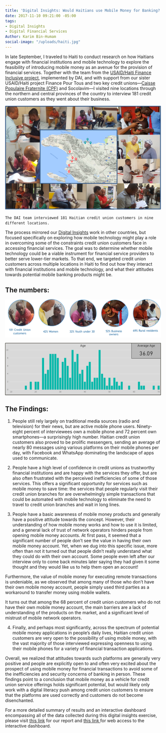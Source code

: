 ```yaml
---
title: 'Digital Insights: Would Haitians use Mobile Money for Banking?'
date: 2017-11-10 09:21:00 -05:00
tags:
- Digital Insights
- Digital Financial Services
Author: Karim Bin-Humam
social-image: "/uploads/haiti.jpg"
---
```


In late September, I traveled to Haiti to conduct research on how Haitians engage with financial institutions and mobile technology to explore the feasibility of introducing mobile money as an avenue for the provision of financial services. Together with the team from the [USAID/Haiti Finance Inclusive project](https://www.dai.com/our-work/projects/haiti-finance-inclusive-fininc), implemented by DAI, and with support from our sister USAID/Haiti project Finance Pour Tous and two key credit unions—[Caisse Populaire Fraternite (CPF)](https://www.facebook.com/CPFRATERNITE/) and Socolavim—I visited nine locations through the northern and central provinces of the country to interview 181 credit union customers as they went about their business.

<!--more-->

![photo.png](/uploads/photo.png)

`The DAI team interviewed 181 Haitian credit union customers in nine different locations.`

The process mirrored our [Digital Insights](https://dai-global-digital.com/tags/?tag=digital-insights) work in other countries, but focused specifically on exploring how mobile technology might play a role in overcoming some of the constraints credit union customers face in accessing financial services. The goal was to determine whether mobile technology could be a viable instrument for financial service providers to better serve lower-tier markets. To that end, we targeted credit union customers across multiple locations in Haiti to find out how they interact with financial institutions and mobile technology, and what their attitudes towards potential mobile banking products might be.

## The numbers:

![numbers.png](/uploads/numbers.png)

![avg age-57a6a6.png](/uploads/avg%20age-57a6a6.png)

## The Findings:

1. People still rely largely on traditional media sources (radio and television) for their news, but are active mobile phone users. Ninety-eight percent of interviewees own a mobile phone and 72 percent own smartphones—a surprisingly high number. Haitian credit union customers also proved to be prolific messengers, sending an average of nearly 80 messages using various platforms on their mobile phones per day, with Facebook and WhatsApp dominating the landscape of apps used to communicate.

   <script id="infogram_0_88ca6b05-89a9-4b1b-9c58-fbc6491168dc" title="Haiti Mobile Phone Data" src="https://e.infogram.com/js/dist/embed.js?hvq" type="text/javascript"></script>

2. People have a high level of confidence in credit unions as trustworthy financial institutions and are happy with the services they offer, but are also often frustrated with the perceived inefficiencies of some of those services. This offers a significant opportunity for services such as mobile money to save time: the services that people regularly visit their credit union branches for are overwhelmingly simple transactions that could be automated with mobile technology to eliminate the need to travel to credit union branches and wait in long lines.

   <script id="infogram_0_614957aa-23e0-4d92-83c4-939587fa0342" title="Haiti Credit Union Satisfaction" src="https://e.infogram.com/js/dist/embed.js?prM" type="text/javascript"></script>

   <script id="infogram_0_0d5cb8bc-b4a8-4ee9-814b-032632ada8b4" title="" src="https://e.infogram.com/js/dist/embed.js?Rsy" type="text/javascript"></script>

3. People have a basic awareness of mobile money products and generally have a positive attitude towards the concept. However, their understanding of how mobile money works and how to use it is limited, and a general lack of trust of network operators hinders people from opening mobile money accounts. At first pass, it seemed that a significant number of people don’t see the value in having their own mobile money account. Yet, when we dug into this specific issue, more often than not it turned out that people didn’t really understand what they could do with their own account. Some people even left after our interview only to come back minutes later saying they had given it some thought and they would like us to help them open an account!

Furthermore, the value of mobile money for executing remote transactions is undeniable, as we observed that among many of those who don’t have their own mobile money account, people simply used third parties as a workaround to transfer money using mobile wallets.

<script id="infogram_0_e405790f-0392-4bd8-99aa-4a699a10d021" title="Haiti Mobile Money Awareness" src="https://e.infogram.com/js/dist/embed.js?bpS" type="text/javascript"></script>

<script id="infogram_0_131e8712-e9bd-4e55-a63d-1109da8f756a" title="Haiti Mobile Money advantages" src="https://e.infogram.com/js/dist/embed.js?F75" type="text/javascript"></script>

It turns out that among the 68 percent of credit union customers who do not have their own mobile money account, the main barriers are a lack of understanding of the products on the market, and a significant level of mistrust of mobile network operators.

<script id="infogram_0_3ed6d83e-8947-48ef-90a3-2d10d1481b6f" title="Why don't you open a mobile money account?" src="https://e.infogram.com/js/dist/embed.js?2AM" type="text/javascript"></script>

4. Finally, and perhaps most significantly, across the spectrum of potential mobile money applications in people’s daily lives, Haitian credit union customers are very open to the possibility of using mobile money, with the vast majority of those interviewed expressing openness to using their mobile phones for a variety of financial transaction applications.

   <script id="infogram_0_668201ed-9d2a-4894-bee2-7be654a0c468" title="" src="https://e.infogram.com/js/dist/embed.js?x0N" type="text/javascript"></script>

Overall, we realized that attitudes towards such platforms are generally very positive and people are explicitly open to and often very excited about the prospect of using mobile money for financial transactions to avoid some of the inefficiencies and security concerns of banking in person. These findings point to a conclusion that mobile money as a vehicle for credit union service offerings holds significant potential, but would likely only work with a digital literacy push among credit union customers to ensure that the platforms are used correctly and customers do not become disenchanted.

For a more detailed summary of results and an interactive dashboard encompassing all of the data collected during this digital insights exercise, please visit [this link](http://bit.ly/2hh1Xau) for our report and [this link ](https://app.powerbi.com/view?r=eyJrIjoiNTM4OTE5ODItZDc5Ny00NmFkLWE1ZWEtMjBiZmQ5NjRkMDE0IiwidCI6IjcxMDcxMTNkLWUyMGItNGMyMC1hNGNlLTU1M2NhYmJmNjg2ZCIsImMiOjN9)for web access to the interactive dashboard.